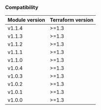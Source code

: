 ### Compatibility
Module version | Terraform version
:--- | :--- 
v1.1.4 | >=1.3
v1.1.3 | >=1.3
v1.1.2 | >=1.3
v1.1.1 | >=1.3
v1.1.0 | >=1.3
v1.0.4 | >=1.3
v1.0.3 | >=1.3
v1.0.2 | >=1.3
v1.0.1 | >=1.3
v1.0.0 | >=1.3